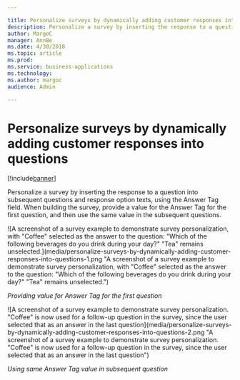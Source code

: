 ```yaml
---

title: Personalize surveys by dynamically adding customer responses into questions
description: Personalize a survey by inserting the response to a question into subsequent questions and response option texts, using the Answer Tag field.
author: MargoC
manager: AnnBe
ms.date: 4/30/2018
ms.topic: article
ms.prod: 
ms.service: business-applications
ms.technology: 
ms.author: margoc
audience: Admin

---
```

#  Personalize surveys by dynamically adding customer responses into questions 




[!include[banner](../../../includes/banner.md)]

Personalize a survey by inserting the response to a question into subsequent
questions and response option texts, using the Answer Tag field. When building
the survey, provide a value for the Answer Tag for the first question, and then
use the same value in the subsequent questions.

![A screenshot of a survey example to demonstrate survey personalization, with "Coffee" selected as the answer to the question: "Which of the following beverages do you drink during your day?" "Tea" remains unselected.](media/personalize-surveys-by-dynamically-adding-customer-responses-into-questions-1.png "A screenshot of a survey example to demonstrate survey personalization, with "Coffee" selected as the answer to the question: "Which of the following beverages do you drink during your day?" "Tea" remains unselected.")
<!-- Service_Personalize surveys by adding customer responses into questions_N.png -->


*Providing value for Answer Tag for the first question*

![A screenshot of a survey example to demonstrate survey personalization. "Coffee" is now used for a follow-up question in the survey, since the user selected that as an answer in the last question](media/personalize-surveys-by-dynamically-adding-customer-responses-into-questions-2.png "A screenshot of a survey example to demonstrate survey personalization. "Coffee" is now used for a follow-up question in the survey, since the user selected that as an answer in the last question")
<!-- Service_Personalize surveys by adding customer responses into questions_O.png -->


*Using same Answer Tag value in subsequent question*
